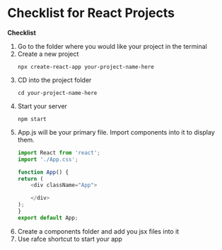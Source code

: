 # Checklist for React Projects

**Checklist**

1. Go to the folder where you would like your project in the terminal
1. Create a new project
    ```
    npx create-react-app your-project-name-here
    ```
1.  CD into the project folder
    ```
    cd your-project-name-here
    ```
1.  Start your server
    ```
    npm start
    ```
1. App.js will be your primary file. Import components into it to display them. 
    ```js
    import React from 'react';
    import './App.css';
    
    function App() {
    return (
        <div className="App">

        </div>
    );
    }
    export default App;
    ```
1. Create a components folder and add you jsx files into it
1. Use rafce shortcut to start your app




